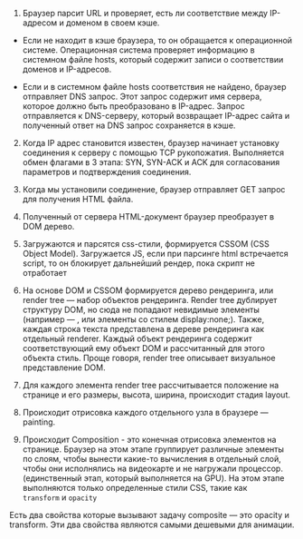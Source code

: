 1. Браузер парсит URL и проверяет, есть ли соответствие между IP-адресом и доменом в своем кэше.

- Если не находит в кэше браузера, то он обращается к операционной системе. Операционная система проверяет информацию в системном файле hosts, который содержит записи о соответствии доменов и IP-адресов.

- Если и в системном файле hosts соответствия не найдено, браузер отправляет DNS запрос. Этот запрос содержит имя сервера, которое должно быть преобразовано в IP-адрес. Запрос отправляется к DNS-серверу, который возвращает IP-адрес сайта и полученный ответ на DNS запрос сохраняется в кэше.

2. Когда IP адрес становится известен, браузер начинает установку соединения к серверу с помощью TCP рукопожатия. Выполняется обмен флагами в 3 этапа: SYN, SYN-ACK и ACK для согласования параметров и подтверждения соединения.

3. Когда мы установили соединение, браузер отправляет GET запрос для получения HTML файла.

4. Полученный от сервера HTML-документ браузер преобразует в DOM дерево.

5. Загружаются и парсятся css-стили, формируется CSSOM (CSS Object Model). Загружается JS, если при парсинге html встречается script, то он блокирует дальнейший рендер, пока скрипт не отработает

6. На основе DOM и CSSOM формируется дерево рендеринга, или render tree — набор объектов рендеринга. Render tree дублирует структуру DOM, но сюда не попадают невидимые элементы (например — <head>, или элементы со стилем display:none;). Также, каждая строка текста представлена в дереве рендеринга как отдельный renderer. Каждый объект рендеринга содержит соответствующий ему объект DOM и рассчитанный для этого объекта стиль. Проще говоря, render tree описывает визуальное представление DOM.

 7. Для каждого элемента render tree рассчитывается положение на странице и его размеры, высота, ширина, происходит стадия layout.

8. Происходит отрисовка каждого отдельного узла в браузере — painting.

9. Происходит Composition - это конечная отрисовка элементов на странице. Браузер на этом этапе группирует различные элементы по слоям, чтобы вынести какие-то вычисления в отдельный слой, чтобы они исполнялись на видеокарте и не нагружали процессор. (единственный этап, который выполняется на GPU). На этом этапе выполняются только определенные стили CSS, такие как `transform` и `opacity`    

Есть два свойства которые вызывают задачу composite — это opacity и transform. Эти два свойства являются самыми дешевыми для анимации.